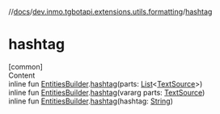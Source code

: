 //[docs](../../index.md)/[dev.inmo.tgbotapi.extensions.utils.formatting](index.md)/[hashtag](hashtag.md)



# hashtag  
[common]  
Content  
inline fun [EntitiesBuilder](-entities-builder/index.md).[hashtag](hashtag.md)(parts: [List](https://kotlinlang.org/api/latest/jvm/stdlib/kotlin.collections/-list/index.html)<[TextSource](../dev.inmo.tgbotapi.CommonAbstracts/-text-source/index.md)>)  
inline fun [EntitiesBuilder](-entities-builder/index.md).[hashtag](hashtag.md)(vararg parts: [TextSource](../dev.inmo.tgbotapi.CommonAbstracts/-text-source/index.md))  
inline fun [EntitiesBuilder](-entities-builder/index.md).[hashtag](hashtag.md)(hashtag: [String](https://kotlinlang.org/api/latest/jvm/stdlib/kotlin/-string/index.html))  



